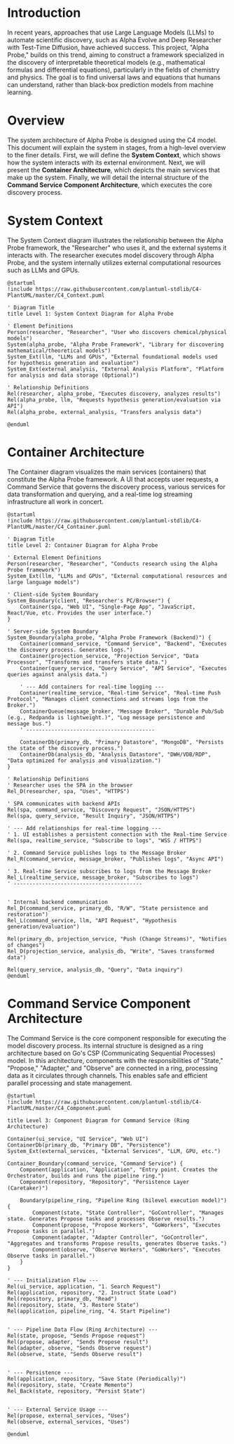 # Introduction

In recent years, approaches that use Large Language Models (LLMs) to automate scientific discovery, such as Alpha Evolve and Deep Researcher with Test-Time Diffusion, have achieved success. This project, "Alpha Probe," builds on this trend, aiming to construct a framework specialized in the discovery of interpretable theoretical models (e.g., mathematical formulas and differential equations), particularly in the fields of chemistry and physics. The goal is to find universal laws and equations that humans can understand, rather than black-box prediction models from machine learning.

# Overview

The system architecture of Alpha Probe is designed using the C4 model. This document will explain the system in stages, from a high-level overview to the finer details. First, we will define the **System Context**, which shows how the system interacts with its external environment. Next, we will present the **Container Architecture**, which depicts the main services that make up the system. Finally, we will detail the internal structure of the **Command Service Component Architecture**, which executes the core discovery process.

# System Context

The System Context diagram illustrates the relationship between the Alpha Probe framework, the "Researcher" who uses it, and the external systems it interacts with. The researcher executes model discovery through Alpha Probe, and the system internally utilizes external computational resources such as LLMs and GPUs.

```plantuml
@startuml
!include https://raw.githubusercontent.com/plantuml-stdlib/C4-PlantUML/master/C4_Context.puml

' Diagram Title
title Level 1: System Context Diagram for Alpha Probe

' Element Definitions
Person(researcher, "Researcher", "User who discovers chemical/physical models")
System(alpha_probe, "Alpha Probe Framework", "Library for discovering mathematical/theoretical models")
System_Ext(llm, "LLMs and GPUs", "External foundational models used for hypothesis generation and evaluation")
System_Ext(external_analysis, "External Analysis Platform", "Platform for analysis and data storage (Optional)")

' Relationship Definitions
Rel(researcher, alpha_probe, "Executes discovery, analyzes results")
Rel(alpha_probe, llm, "Requests hypothesis generation/evaluation via API")
Rel(alpha_probe, external_analysis, "Transfers analysis data")

@enduml
```

# Container Architecture

The Container diagram visualizes the main services (containers) that constitute the Alpha Probe framework. A UI that accepts user requests, a Command Service that governs the discovery process, various services for data transformation and querying, and a real-time log streaming infrastructure all work in concert.

```plantuml
@startuml
!include https://raw.githubusercontent.com/plantuml-stdlib/C4-PlantUML/master/C4_Container.puml

' Diagram Title
title Level 2: Container Diagram for Alpha Probe

' External Element Definitions
Person(researcher, "Researcher", "Conducts research using the Alpha Probe framework")
System_Ext(llm, "LLMs and GPUs", "External computational resources and large language models")

' Client-side System Boundary
System_Boundary(client, "Researcher's PC/Browser") {
    Container(spa, "Web UI", "Single-Page App", "JavaScript, React/Vue, etc. Provides the user interface.")
}

' Server-side System Boundary
System_Boundary(alpha_probe, "Alpha Probe Framework (Backend)") {
    Container(command_service, "Command Service", "Backend", "Executes the discovery process. Generates logs.")
    Container(projection_service, "Projection Service", "Data Processor", "Transforms and transfers state data.")
    Container(query_service, "Query Service", "API Service", "Executes queries against analysis data.")

    ' --- Add containers for real-time logging ---
    Container(realtime_service, "Real-time Service", "Real-time Push Protocol", "Manages client connections and streams logs from the Broker.")
    ContainerQueue(message_broker, "Message Broker", "Durable Pub/Sub (e.g., Redpanda is lightweight.)", "Log message persistence and message bus.")
    ' -----------------------------------------

    ContainerDb(primary_db, "Primary Datastore", "MongoDB", "Persists the state of the discovery process.")
    ContainerDb(analysis_db, "Analysis Datastore", "DWH/VDB/RDP", "Data optimized for analysis and visualization.")
}

' Relationship Definitions
' Researcher uses the SPA in the browser
Rel_D(researcher, spa, "Uses", "HTTPS")

' SPA communicates with backend APIs
Rel(spa, command_service, "Discovery Request", "JSON/HTTPS")
Rel(spa, query_service, "Result Inquiry", "JSON/HTTPS")

' --- Add relationships for real-time logging ---
' 1. UI establishes a persistent connection with the Real-time Service
Rel(spa, realtime_service, "Subscribe to logs", "WSS / HTTPS")

' 2. Command Service publishes logs to the Message Broker
Rel_R(command_service, message_broker, "Publishes logs", "Async API")

' 3. Real-time Service subscribes to logs from the Message Broker
Rel_L(realtime_service, message_broker, "Subscribes to logs")
' -----------------------------------------


' Internal backend communication
Rel_D(command_service, primary_db, "R/W", "State persistence and restoration")
Rel_L(command_service, llm, "API Request", "Hypothesis generation/evaluation")

Rel(primary_db, projection_service, "Push (Change Streams)", "Notifies of changes")
Rel_D(projection_service, analysis_db, "Write", "Saves transformed data")

Rel(query_service, analysis_db, "Query", "Data inquiry")
@enduml
```

# Command Service Component Architecture

The Command Service is the core component responsible for executing the model discovery process. Its internal structure is designed as a ring architecture based on Go's CSP (Communicating Sequential Processes) model. In this architecture, components with the responsibilities of "State," "Propose," "Adapter," and "Observe" are connected in a ring, processing data as it circulates through channels. This enables safe and efficient parallel processing and state management.

```plantuml
@startuml
!include https://raw.githubusercontent.com/plantuml-stdlib/C4-PlantUML/master/C4_Component.puml

title Level 3: Component Diagram for Command Service (Ring Architecture)

Container(ui_service, "UI Service", "Web UI")
ContainerDb(primary_db, "Primary DB", "Persistence")
System_Ext(external_services, "External Services", "LLM, GPU, etc.")

Container_Boundary(command_service, "Command Service") {
    Component(application, "Application", "Entry point. Creates the Orchestrator, builds and runs the pipeline ring.")
    Component(repository, "Repository", "Persistence Layer (Caretaker)")

    Boundary(pipeline_ring, "Pipeline Ring (bilevel execution model)") {
        Component(state, "State Controller", "GoController", "Manages state. Generates Propose tasks and processes Observe results.")
        Component(propose, "Propose Workers", "GoWorkers", "Executes Propose tasks in parallel.")
        Component(adapter, "Adapter Controller", "GoController", "Aggregates and transforms Propose results, generates Observe tasks.")
        Component(observe, "Observe Workers", "GoWorkers", "Executes Observe tasks in parallel.")
    }
}

' --- Initialization Flow ---
Rel(ui_service, application, "1. Search Request")
Rel(application, repository, "2. Instruct State Load")
Rel(repository, primary_db, "Read")
Rel(repository, state, "3. Restore State")
Rel(application, pipeline_ring, "4. Start Pipeline")


' --- Pipeline Data Flow (Ring Architecture) ---
Rel(state, propose, "Sends Propose request")
Rel(propose, adapter, "Sends Propose result")
Rel(adapter, observe, "Sends Observe request")
Rel(observe, state, "Sends Observe result")


' --- Persistence ---
Rel(application, repository, "Save State (Periodically)")
Rel(repository, state, "Create Memento")
Rel_Back(state, repository, "Persist State")


' --- External Service Usage ---
Rel(propose, external_services, "Uses")
Rel(observe, external_services, "Uses")

@enduml
```
